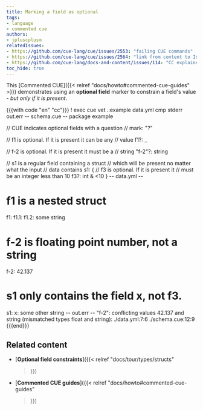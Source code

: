 ```yaml
---
title: Marking a field as optional
tags:
- language
- commented cue
authors:
- jpluscplusm
relatedIssues:
- https://github.com/cue-lang/cue/issues/2553: "failing CUE commands"
- https://github.com/cue-lang/cue/issues/2564: "link from content to Issue"
- https://github.com/cue-lang/docs-and-content/issues/114: "CC explainer"
toc_hide: true
---
```


This [Commented CUE]({{< relref "docs/howto#commented-cue-guides" >}})
demonstrates using an **optional field** marker to constrain a field's value -
*but only if it is present*.

{{{with code "en" "cc"}}}
! exec cue vet .:example data.yml
cmp stderr out.err
-- schema.cue --
package example

// CUE indicates optional fields with a question
// mark: "?"

// f1 is optional. If it is present it can be any
// value
f1?: _

// f-2 is optional. If it is present it must be a
// string
"f-2"?: string

// s1 is a regular field containing a struct
// which will be present no matter what the input
// data contains
s1: {
	// f3 is optional. If it is present it
	// must be an integer less than 10
	f3?: int & <10
}
-- data.yml --
# f1 is a nested struct
f1:
  f1.1:
    f1.2: some string

# f-2 is floating point number, not a string
f-2: 42.137

# s1 only contains the field x, not f3.
s1:
  x: some other string
-- out.err --
"f-2": conflicting values 42.137 and string (mismatched types float and string):
    ./data.yml:7:6
    ./schema.cue:12:9
{{{end}}}

## Related content

- [**Optional field constraints**]({{< relref
    "docs/tour/types/structs"
  >}})
- [**Commented CUE guides**]({{< relref
    "docs/howto#commented-cue-guides"
  >}})
<!-- TODO:postLG
- [**Regular fields**]({{</* relref
    "docs/language-guide/data/maps-and-fields#field-names"
  */>}})
- [**Value constraints**]({{</* relref
    "docs/language-guide/schemas-and-validation/value-constraints"
  */>}})
-->
